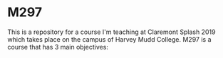 # M297
This is a repository for a course I'm teaching at Claremont Splash 2019 which takes place on the campus of Harvey Mudd College. M297 is a course that has 3 main objectives:  
